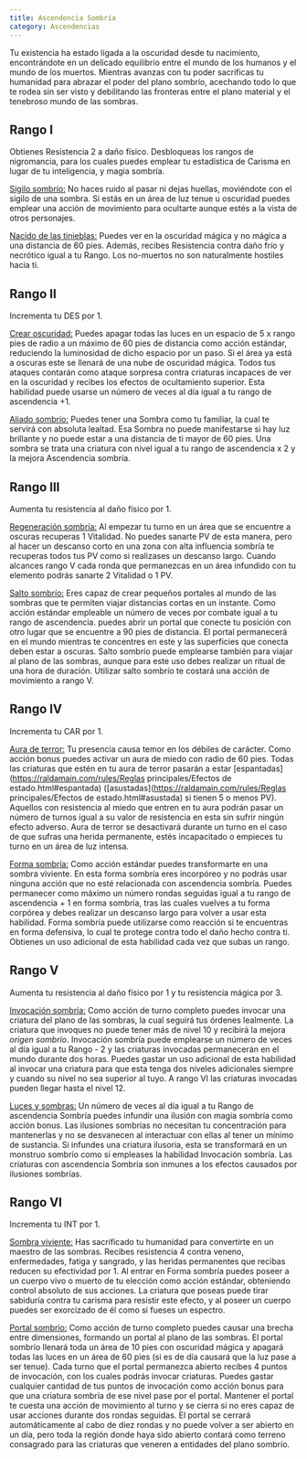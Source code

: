 ```yaml
---
title: Ascendencia Sombría
category: Ascendencias
---
```


Tu existencia ha estado ligada a la oscuridad desde tu nacimiento, encontrándote en un delicado equilibrio entre el mundo de los humanos y el mundo de los muertos. Mientras avanzas con tu poder sacrificas tu humanidad para abrazar el poder del plano sombrío, acechando todo lo que te rodea sin ser visto y debilitando las fronteras entre el plano material y el tenebroso mundo de las sombras.

## Rango I

Obtienes Resistencia 2 a daño físico. Desbloqueas los rangos de nigromancia, para los cuales puedes emplear tu estadística de Carisma en lugar de tu inteligencia, y magia sombría.

<u>Sigilo sombrío:</u> No haces ruido al pasar ni dejas huellas, moviéndote con el sigilo de una sombra. Si estás en un área de luz tenue u oscuridad puedes emplear una acción de movimiento para ocultarte aunque estés a la vista de otros personajes.

<u>Nacido de las tinieblas:</u> Puedes ver en la oscuridad mágica y no mágica a una distancia de 60 pies. Además, recibes Resistencia contra daño frío y necrótico igual a tu Rango. Los no-muertos no son naturalmente hostiles hacia ti. 

## Rango II

Incrementa tu DES por 1.

<u>Crear oscuridad:</u> Puedes apagar todas las luces en un espacio de 5 x rango pies de radio a un máximo de 60 pies de distancia como acción estándar, reduciendo la luminosidad de dicho espacio por un paso. Si el área ya está a oscuras este se llenará de una nube de oscuridad mágica. Todos tus ataques contarán como ataque sorpresa contra criaturas incapaces de ver en la oscuridad y recibes los efectos de ocultamiento superior. Esta habilidad puede usarse un número de veces al día igual a tu rango de ascendencia +1.

<u>Aliado sombrío:</u> Puedes tener una Sombra como tu familiar, la cual te servirá con absoluta lealtad. Esa Sombra no puede manifestarse si hay luz brillante y no puede estar a una distancia de ti mayor de 60 pies. Una sombra se trata una criatura con nivel igual a tu rango de ascendencia x 2 y la mejora Ascendencia sombría.

## Rango III

Aumenta tu resistencia al daño físico por 1.

<u>Regeneración sombría:</u> Al empezar tu turno en un área que se encuentre a oscuras recuperas 1 Vitalidad. No puedes sanarte PV de esta manera, pero al hacer un descanso corto en una zona con alta influencia sombría te recuperas todos tus PV como si realizases un descanso largo. Cuando alcances rango V cada ronda que permanezcas en un área infundido con tu elemento podrás sanarte 2 Vitalidad o 1 PV.

<u>Salto sombrío:</u> Eres capaz de crear pequeños portales al mundo de las sombras que te permiten viajar distancias cortas en un instante. Como acción estándar empleable un número de veces por combate igual a tu rango de ascendencia. puedes abrir un portal que conecte tu posición con otro lugar que se encuentre a 90 pies de distancia. El portal permanecerá en el mundo mientras te concentres en este y las superficies que conecta deben estar a oscuras. Salto sombrío puede emplearse también para viajar al plano de las sombras, aunque para este uso debes realizar un ritual de una hora de duración. Utilizar salto sombrío te costará una acción de movimiento a rango V.

## Rango IV

Incrementa tu CAR por 1.

<u>Aura de terror:</u> Tu presencia causa temor en los débiles de carácter. Como acción bonus puedes activar un aura de miedo con radio de 60 pies. Todas las criaturas que estén en tu aura de terror pasarán a estar [espantadas](https://raldamain.com/rules/Reglas principales/Efectos de estado.html#espantada) ([asustadas](https://raldamain.com/rules/Reglas principales/Efectos de estado.html#asustada) si tienen 5 o menos PV). Aquellos con resistencia al miedo que entren en tu aura podrán pasar un número de turnos igual a su valor de resistencia en esta sin sufrir ningún efecto adverso. Aura de terror se desactivará durante un turno en el caso de que sufras una herida permanente, estés incapacitado o empieces tu turno en un área de luz intensa.

<u>Forma sombría:</u> Como acción estándar puedes transformarte en una sombra viviente. En esta forma sombría eres incorpóreo y no podrás usar ninguna acción que no esté relacionada con ascendencia sombría. Puedes permanecer como máximo un número rondas seguidas igual a tu rango de ascendencia + 1 en forma sombría, tras las cuales vuelves a tu forma corpórea y debes realizar un descanso largo para volver a usar esta habilidad. Forma sombría puede utilizarse como reacción si te encuentras en forma defensiva, lo cual te protege contra todo el daño hecho contra ti. Obtienes un uso adicional de esta habilidad cada vez que subas un rango.

## Rango V

Aumenta tu resistencia al daño físico por 1 y tu resistencia mágica por 3.

<u>Invocación sombría:</u> Como acción de turno completo puedes invocar una criatura del plano de las sombras, la cual seguirá tus órdenes lealmente. La criatura que invoques no puede tener más de nivel 10 y recibirá la mejora *origen sombrío*. Invocación sombría puede emplearse un número de veces al día igual a tu Rango - 2 y las criaturas invocadas permanecerán en el mundo durante dos horas. Puedes gastar un uso adicional de esta habilidad al invocar una criatura para que esta tenga dos niveles adicionales siempre y cuando su nivel no sea superior al tuyo. A rango VI las criaturas invocadas pueden llegar hasta el nivel 12.

<u>Luces y sombras:</u> Un número de veces al día igual a tu Rango de ascendencia Sombría puedes infundir una ilusión con magia sombría como acción bonus. Las ilusiones sombrías no necesitan tu concentración para mantenerlas y no se desvanecen al interactuar con ellas al tener un mínimo de sustancia. Si infundes una criatura ilusoria, esta se transformará en un monstruo sombrío como si empleases la habilidad Invocación sombría. Las criaturas con ascendencia Sombría son inmunes a los efectos causados por ilusiones sombrías. 

## Rango VI

Incrementa tu INT por 1.

<u>Sombra viviente:</u> Has sacrificado tu humanidad para convertirte en un maestro de las sombras. Recibes resistencia 4 contra veneno, enfermedades, fatiga y sangrado, y las heridas permanentes que recibas reducen su efectividad por 1. Al entrar en Forma sombría puedes poseer a un cuerpo vivo o muerto de tu elección como acción estándar, obteniendo control absoluto de sus acciones. La criatura que poseas puede tirar sabiduría contra tu carisma para resistir este efecto, y al poseer un cuerpo puedes ser exorcizado de él como si fueses un espectro.

<u>Portal sombrío:</u> Como acción de turno completo puedes causar una brecha entre dimensiones, formando un portal al plano de las sombras. El portal sombrío llenará toda un área de 10 pies con oscuridad mágica y apagará todas las luces en un área de 60 pies (si es de día causará que la luz pase a ser tenue). Cada turno que el portal permanezca abierto recibes 4 puntos de invocación, con los cuales podrás invocar criaturas. Puedes gastar cualquier cantidad de tus puntos de invocación como acción bonus para que una criatura sombría de ese nivel pase por el portal. Mantener el portal te cuesta una acción de movimiento al turno y se cierra si no eres capaz de usar acciones durante dos rondas seguidas. El portal se cerrará automáticamente al cabo de diez rondas y no puede volver a ser abierto en un día, pero toda la región donde haya sido abierto contará como terreno consagrado para las criaturas que veneren a entidades del plano sombrío.
